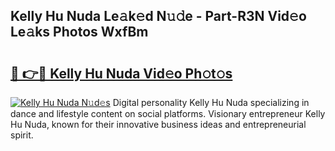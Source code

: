 ## Kelly Hu Nuda Le𝚊k𝚎d N𝚞𝚍e - Part-R3N Vid𝚎o Le𝚊ks Photos WxfBm

# <h2><a href="http://fbeakv.evod.top/?m=Kelly+Hu+Nuda">🔗 👉🔴 Kelly Hu Nuda Vid𝚎o Ph𝚘t𝚘s</a></h2>

[![Kelly Hu Nuda N𝚞d𝚎s](https://i.imgur.com/8V9OHl7.gif)](http://fbeakv.evod.top/?m=Kelly+Hu+Nuda)
Digital personality Kelly Hu Nuda specializing in dance and lifestyle content on social platforms. Visionary entrepreneur Kelly Hu Nuda, known for their innovative business ideas and entrepreneurial spirit. 
